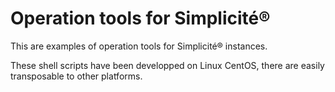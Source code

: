 Operation tools for Simplicit&eacute;&reg;
===============================================

This are examples of operation tools for Simplicit&eacute;&reg; instances.

These shell scripts have been developped on Linux CentOS, there are easily transposable to other platforms.
